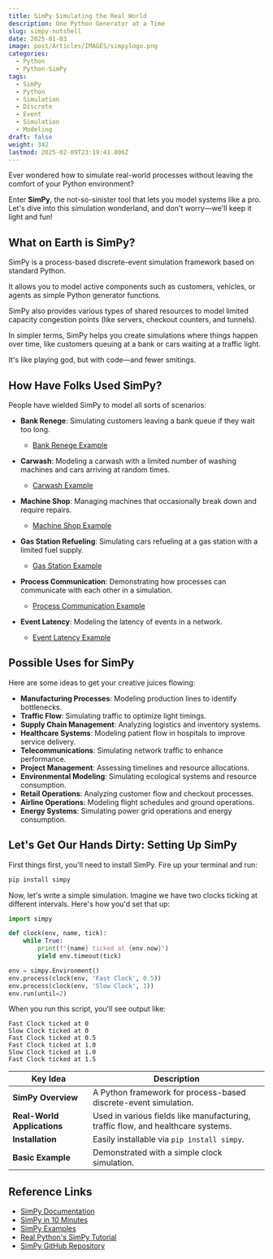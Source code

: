 ```yaml
---
title: SimPy Simulating the Real World
description: One Python Generator at a Time
slug: simpy-nutshell
date: 2025-01-03
image: post/Articles/IMAGES/simpylogo.png
categories:
  - Python
  - Python-SimPy
tags:
  - SimPy
  - Python
  - Simulation
  - Discrete
  - Event
  - Simulation
  - Modeling
draft: false
weight: 342
lastmod: 2025-02-09T23:19:41.806Z
---
```

Ever wondered how to simulate real-world processes without leaving the comfort of your Python environment?

Enter **SimPy**, the not-so-sinister tool that lets you model systems like a pro. Let's dive into this simulation wonderland, and don't worry—we'll keep it light and fun!

## What on Earth is SimPy?

SimPy is a process-based discrete-event simulation framework based on standard Python.

It allows you to model active components such as customers, vehicles, or agents as simple Python generator functions.

SimPy also provides various types of shared resources to model limited capacity congestion points (like servers, checkout counters, and tunnels).

In simpler terms, SimPy helps you create simulations where things happen over time, like customers queuing at a bank or cars waiting at a traffic light.

It's like playing god, but with code—and fewer smitings.

## How Have Folks Used SimPy?

People have wielded SimPy to model all sorts of scenarios:

* **Bank Renege**: Simulating customers leaving a bank queue if they wait too long.
  * [Bank Renege Example](https://simpy.readthedocs.io/en/latest/examples/bank_renege.html)

* **Carwash**: Modeling a carwash with a limited number of washing machines and cars arriving at random times.
  * [Carwash Example](https://simpy.readthedocs.io/en/latest/examples/carwash.html)

* **Machine Shop**: Managing machines that occasionally break down and require repairs.
  * [Machine Shop Example](https://simpy.readthedocs.io/en/latest/examples/machine_shop.html)

* **Gas Station Refueling**: Simulating cars refueling at a gas station with a limited fuel supply.
  * [Gas Station Example](https://simpy.readthedocs.io/en/latest/examples/gas_station_refuel.html)

* **Process Communication**: Demonstrating how processes can communicate with each other in a simulation.
  * [Process Communication Example](https://simpy.readthedocs.io/en/latest/examples/process_communication.html)

* **Event Latency**: Modeling the latency of events in a network.
  * [Event Latency Example](https://simpy.readthedocs.io/en/latest/examples/event_latency.html)

## Possible Uses for SimPy

Here are some ideas to get your creative juices flowing:

* **Manufacturing Processes**: Modeling production lines to identify bottlenecks.
* **Traffic Flow**: Simulating traffic to optimize light timings.
* **Supply Chain Management**: Analyzing logistics and inventory systems.
* **Healthcare Systems**: Modeling patient flow in hospitals to improve service delivery.
* **Telecommunications**: Simulating network traffic to enhance performance.
* **Project Management**: Assessing timelines and resource allocations.
* **Environmental Modeling**: Simulating ecological systems and resource consumption.
* **Retail Operations**: Analyzing customer flow and checkout processes.
* **Airline Operations**: Modeling flight schedules and ground operations.
* **Energy Systems**: Simulating power grid operations and energy consumption.

## Let's Get Our Hands Dirty: Setting Up SimPy

First things first, you'll need to install SimPy. Fire up your terminal and run:

```bash
pip install simpy
```

Now, let's write a simple simulation. Imagine we have two clocks ticking at different intervals. Here's how you'd set that up:

```python
import simpy

def clock(env, name, tick):
    while True:
        print(f"{name} ticked at {env.now}")
        yield env.timeout(tick)

env = simpy.Environment()
env.process(clock(env, 'Fast Clock', 0.5))
env.process(clock(env, 'Slow Clock', 1))
env.run(until=2)
```

When you run this script, you'll see output like:

```
Fast Clock ticked at 0
Slow Clock ticked at 0
Fast Clock ticked at 0.5
Fast Clock ticked at 1.0
Slow Clock ticked at 1.0
Fast Clock ticked at 1.5
```

| Key Idea                    | Description                                                                      |
| --------------------------- | -------------------------------------------------------------------------------- |
| **SimPy Overview**          | A Python framework for process-based discrete-event simulation.                  |
| **Real-World Applications** | Used in various fields like manufacturing, traffic flow, and healthcare systems. |
| **Installation**            | Easily installable via `pip install simpy`.                                      |
| **Basic Example**           | Demonstrated with a simple clock simulation.                                     |

## Reference Links

* [SimPy Documentation](https://simpy.readthedocs.io/en/latest/)
* [SimPy in 10 Minutes](https://simpy.readthedocs.io/en/latest/simpy_intro/index.html)
* [SimPy Examples](https://simpy.readthedocs.io/en/latest/examples/index.html)
* [Real Python's SimPy Tutorial](https://realpython.com/simpy-simulating-with-python/)
* [SimPy GitHub Repository](https://github.com/simpy/simpy)
